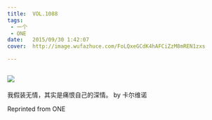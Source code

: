 ```yaml
---
title:	VOL.1088
tags:
 - 一个
 - ONE
date:	2015/09/30 1:42:07
cover:	http://image.wufazhuce.com/FoLQxeGCdK4hAFCiZzM8mREN1zxs

---
```

![](http://image.wufazhuce.com/FoLQxeGCdK4hAFCiZzM8mREN1zxs)
---

我假装无情，其实是痛恨自己的深情。 by 卡尔维诺
 
Reprinted from ONE
